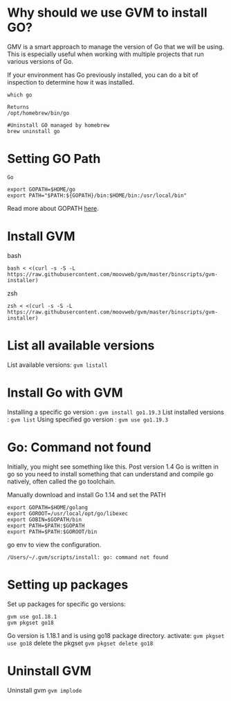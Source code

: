 # Why should we use GVM to install GO?
GMV is a smart approach to manage the version of Go that we will be using. This is especially useful when working with multiple projects that run various versions of Go.

If your environment has Go previously installed, you can do a bit of inspection to determine how it was installed.

```
which go

Returns
/opt/homebrew/bin/go

#Uninstall GO managed by homebrew
brew uninstall go
```

# Setting GO Path
```
Go

export GOPATH=$HOME/go
export PATH="$PATH:${GOPATH}/bin:$HOME/bin:/usr/local/bin"
```

Read more about GOPATH [here](https://go.dev/doc/code).

# Install GVM
bash
```
bash < <(curl -s -S -L https://raw.githubusercontent.com/moovweb/gvm/master/binscripts/gvm-installer)
```
zsh
```
zsh < <(curl -s -S -L https://raw.githubusercontent.com/moovweb/gvm/master/binscripts/gvm-installer)
```
# List all available versions
List available versions: `gvm listall`

# Install Go with GVM
Installing a specific go version : `gvm install go1.19.3`
List installed versions : `gvm list`
Using specified go version : `gvm use go1.19.3`

# Go: Command not found
Initially, you might see something like this. Post version 1.4 Go is written in go so you need to install something that can understand and compile go natively, often called the go toolchain.

Manually download and install Go 1.14 and set the PATH

```
export GOPATH=$HOME/golang
export GOROOT=/usr/local/opt/go/libexec
export GOBIN=$GOPATH/bin
export PATH=$PATH:$GOPATH
export PATH=$PATH:$GOROOT/bin
```

go env to view the configuration.
```
/Users/~/.gvm/scripts/install: go: command not found
```

# Setting up packages
Set up packages for specific go versions:
```
gvm use go1.18.1
gvm pkgset go18
```

Go version is 1.18.1 and is using go18 package directory.
activate: `gvm pkgset use go18`
delete the pkgset `gvm pkgset delete go18`

# Uninstall GVM
Uninstall gvm `gvm implode`